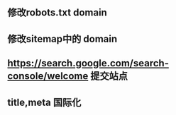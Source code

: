 ## 修改robots.txt domain
## 修改sitemap中的 domain
## https://search.google.com/search-console/welcome 提交站点
## title,meta  国际化